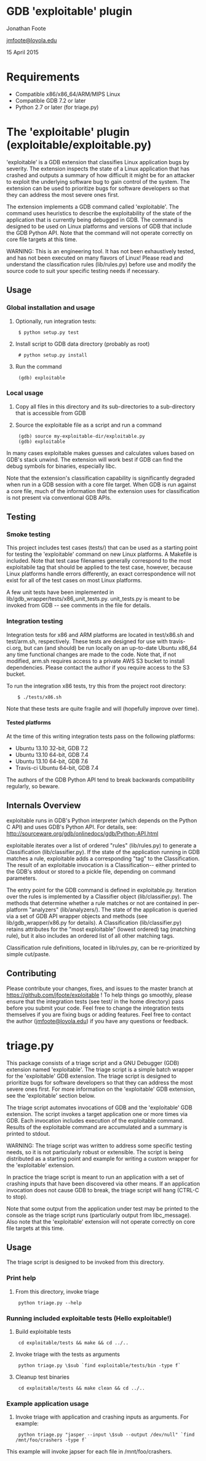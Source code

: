 GDB 'exploitable' plugin
====

Jonathan Foote

jmfoote@loyola.edu

15 April 2015

Requirements 
====

- Compatible x86/x86_64/ARM/MIPS Linux
- Compatible GDB 7.2 or later
- Python 2.7 or later (for triage.py)

      
The 'exploitable' plugin (exploitable/exploitable.py)
====

'exploitable' is a GDB extension that classifies Linux application bugs by severity. The extension inspects the state of a Linux application that has crashed and outputs a summary of how difficult it might be for an attacker to exploit the underlying software bug to gain control of the system. The extension can be used to prioritize bugs for software developers so that they can address the most severe ones first. 

The extension implements a GDB command called 'exploitable'. The command uses heuristics to describe the exploitability of the state of the application that is currently being debugged in GDB. The command is designed to be used on Linux platforms and versions of GDB that include the GDB Python API. Note that the command will not operate correctly on core file targets at this time.

WARNING: This is an engineering tool. It has not been exhaustively tested, and has not been executed on many flavors of Linux! Please read and understand the classification rules (lib/rules.py) before use and modify the source code to suit your specific testing needs if necessary.

Usage
----

### Global installation and usage

1. Optionally, run integration tests:

        $ python setup.py test

2. Install script to GDB data directory (probably as root)

        # python setup.py install

3. Run the command

        (gdb) exploitable

### Local usage
1. Copy all files in this directory and its sub-directories to a sub-directory that is accessible from GDB

2. Source the exploitable file as a script and run a command

        (gdb) source my-exploitable-dir/exploitable.py
        (gdb) exploitable
       
In many cases exploitable makes guesses and calculates values based on GDB's stack unwind. The extension will work best if GDB can find the debug symbols for binaries, especially libc. 

Note that the extension's classification capability is significantly degraded when run in a GDB session with a core file target. When GDB is run against a core file, much of the information that the extension uses for classification is not present via conventional GDB APIs.

Testing 
----

### Smoke testing

This project includes test cases (tests/) that can be used as a starting point for testing the 'exploitable' command on new Linux platforms. A Makefile is included. Note that test case filenames generally correspond to the most exploitabile tag that should be applied to the test case, however, because Linux platforms handle errors differently, an exact correspondence will not exist for all of the test cases on most Linux platforms. 

A few unit tests have been implemented in lib/gdb_wrapper/tests/x86\_unit\_tests.py. unit\_tests.py is  meant to be invoked from GDB -- see comments in the file for details.

### Integration testing

Integration tests for x86 and ARM platforms are located in test/x86.sh and test/arm.sh, respectively. These tests are designed for use with travis-ci.org, but can (and should) be run locally on an up-to-date Ubuntu x86_64 any time functional changes are made to the code. Note that, if not modified, arm.sh requires access to a private AWS S3 bucket to install dependencies. Please contact the author if you require access to the S3 bucket.

To run the integration x86 tests, try this from the project root directory:

        $ ./tests/x86.sh

Note that these tests are quite fragile and will (hopefully improve over time).

#### Tested platforms

At the time of this writing integration tests pass on the following platforms:

- Ubuntu 13.10 32-bit, GDB 7.2
- Ubuntu 13.10 64-bit, GDB 7.4
- Ubuntu 13.10 64-bit, GDB 7.6
- Travis-ci Ubuntu 64-bit, GDB 7.4

The authors of the GDB Python API tend to break backwards compatibility regularly, so beware.

Internals Overview 
----

exploitable runs in GDB's Python interpreter (which depends on the Python C API) and uses GDB's Python API. For details, see:
http://sourceware.org/gdb/onlinedocs/gdb/Python-API.html

exploitable iterates over a list of ordered "rules" (lib/rules.py) to generate a Classification (lib/classifier.py). If the state of the application running in GDB matches a rule, exploitable adds a corresponding "tag" to the Classification. The result of an exploitable invocation is a Classification-- either printed to the GDB's stdout or stored to a pickle file, depending on command parameters. 

The entry point for the GDB command is defined in exploitable.py. Iteration over the rules is implemented by a Classifier object (lib/classifier.py). The methods that determine whether a rule matches or not are contained in per-platform "analyzers" (lib/analyzers/). The state of the application is queried via a set of GDB API wrapper objects and methods (see lib/gdb_wrapper/x86.py for details). A Classification (lib/classifier.py) retains attributes for the "most exploitable" (lowest ordered) tag (matching rule), but it also includes an ordered list of all other matching tags.

Classification rule definitions, located in lib/rules.py, can be re-prioritized by simple cut/paste.

Contributing
----

Please contribute your changes, fixes, and issues to the master branch at https://github.com/jfoote/exploitable ! To help things go smoothly, please ensure that the integration tests (see test/ in the home directory) pass before you submit your code. Feel free to change the integration tests themselves if you are fixing bugs or adding features. Feel free to contact the author (jmfoote@loyola.edu) if you have any questions or feedback.

triage.py
====

This package consists of a triage script and a GNU Debugger (GDB) extension named 'exploitable'. The triage script is a simple batch wrapper for the 'exploitable' GDB extension. The triage script is designed to prioritize bugs for software developers so that they can address the most severe ones first. For more information on the 'exploitable' GDB extension, see the 'exploitable' section below.

The triage script automates invocations of GDB and the 'exploitable' GDB extension. The script invokes a target application one or more times via GDB. Each invocation includes execution of the exploitable command. Results of the exploitable command are accumulated and a summary is printed to stdout.  

WARNING: The triage script was written to address some specific testing needs, so it is not particularly robust or extensible. The script is being distributed as a starting point and example for writing a custom wrapper for the 'exploitable' extension.

In practice the triage script is meant to run an application with a set of crashing inputs that have been discovered via other means. If an application invocation does not cause GDB to break, the triage script will hang (CTRL-C to stop). 

Note that some output from the application under test may be printed to the console as the triage script runs (particularly output from libc_message). Also note that the 'exploitable' extension will not operate correctly on core file targets at this time.

Usage 
----

The triage script is designed to be invoked from this directory.

### Print help

1. From this directory, invoke triage

        python triage.py --help

### Running included exploitable tests (Hello exploitable!)

1. Build exploitable tests

        cd exploitable/tests && make && cd ../..

2. Invoke triage with the tests as arguments

        python triage.py \$sub `find exploitable/tests/bin -type f`

3. Cleanup test binaries

        cd exploitable/tests && make clean && cd ../..

### Example application usage

1. Invoke triage with application and crashing inputs as arguments. For example:

        python triage.py "jasper --input \$sub --output /dev/null" `find /mnt/foo/crashers -type f`

This example will invoke japser for each file in /mnt/foo/crashers. 

